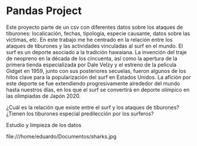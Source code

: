 # Pandas Project

Este proyecto parte de un csv con diferentes datos sobre los ataques de tiburones: localicación, fechas, tipología, especie causante, datos sobre las víctimas, etc. En este trabajo me he centrado en la relación entre los ataques de tiburones y las actividades vinculadas al surf en el mundo. El surf es un deporte asociado a la tradición hawaiana. La invención del traje de neopreno en la década de los cincuenta, así como la apertura de la primera tienda especializada por Dale Velzy y el estreno de la película Gidget en 1959, junto con sus posteriores secuelas, fueron algunos de los hitos clave para la popularización del surf en Estados Unidos. La afición por este deporte se fue extendiendo progresivamente alrededor del mundo hasta nuestros días, en los que el surf se convertirá en deporte olímpico en las olimpiadas de Japón 2020.

¿Cuál es la relación que existe entre el surf y los ataques de tiburones? ¿Tienen los tiburones especial predilección por los surferos? 


Estudio y limpieza de los datos

file:///home/eduardo/Documentos/sharks.jpg